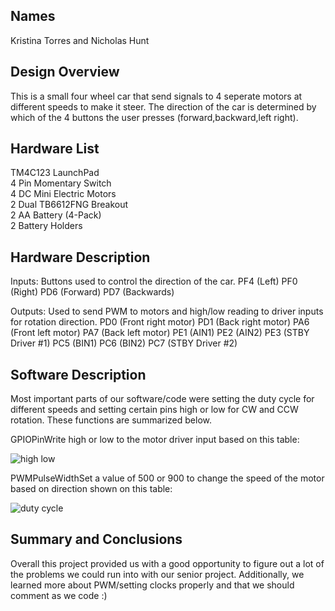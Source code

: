 ## Names 
Kristina Torres and Nicholas Hunt   
   
## Design Overview
This is a small four wheel car that send signals to 4 seperate motors at different speeds to make it steer. The direction of the car is determined by which of the 4 buttons the user presses (forward,backward,left right). 
    
## Hardware List
TM4C123 LaunchPad      
4 Pin Momentary Switch  
4 DC Mini Electric Motors     
2 Dual TB6612FNG Breakout   
2 AA Battery (4-Pack)  
2 Battery Holders

## Hardware Description
Inputs:  Buttons used to control the direction of the car.
PF4 (Left)
PF0 (Right) 
PD6 (Forward) 
PD7 (Backwards)

Outputs: Used to send PWM to motors and high/low reading to driver inputs for rotation direction.
PD0 (Front right motor)
PD1 (Back right motor)
PA6 (Front left motor) 
PA7 (Back left motor)
PE1 (AIN1)
PE2 (AIN2)
PE3 (STBY Driver #1)
PC5 (BIN1)
PC6 (BIN2)
PC7 (STBY Driver #2)

## Software Description
Most important parts of our software/code were setting the duty cycle for different speeds and setting certain pins high or low for CW and CCW rotation. These functions are summarized below.

GPIOPinWrite high or low to the motor driver input based on this table:

![high low](https://user-images.githubusercontent.com/31192254/33670571-6cf914b2-da73-11e7-8700-9a7141503169.PNG)

PWMPulseWidthSet a value of 500 or 900 to change the speed of the motor based on direction shown on this table:

![duty cycle](https://user-images.githubusercontent.com/31192254/33670794-e425df98-da73-11e7-9f67-95e0b8104327.PNG)


## Summary and Conclusions
Overall this project provided us with a good opportunity to figure out a lot of the problems we could run into with our senior project. Additionally, we learned more about PWM/setting clocks properly and that we should comment as we code :)

